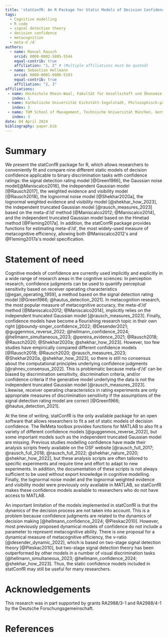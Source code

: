 ```yaml
---
title: 'statConfR: An R Package for Static Models of Decision Confidence and Metacognition'
tags:
  - Cognitive modelling 
  - R code
  - signal detection theory
  - decision confidence
  - metacognition
  - meta-d′/d′
authors:
  - name: Manuel Rausch
    orcid: 0000-0002-5805-5544
    equal-contrib: true
    affiliation: "1, 2" # (Multiple affiliations must be quoted)
  - name: Sebastian Hellmann
    orcid: 0000-0001-6006-5103
    equal-contrib: true 
    affiliation: "2, 3"
affiliations:
 - name: Hochschule Rhein-Waal, Fakultät für Gesellschaft und Ökonomie, Germany
   index: 1
 - name: Katholische Universität Eichstätt-Ingolstadt, Philosophisch-pädagogische Fakultät, Germany
   index: 2
 - name: TUM School of Management, Technische Universität München, Germany
   index: 3
date: 04 April 2024
bibliography: paper.bib
---
```

  
# Summary
  
We present the statConfR package for R, which allows researchers to conveniently fit and compare nine different static models of decision confidence applicable to binary discrimination tasks with confidence ratings: the signal detection rating model [@Green1966], the Gaussian noise model[@Maniscalco2016], the independent Gaussian model [@Rausch2017], the weighted evidence and visibility model [@Rausch2018], the lognormal noise model [@Shekhar2020a], the lognormal weighted evidence and visibility model [@shekhar_how_2023], the independent truncated Gaussian model [@rausch_measures_2023] based on the meta-d′/d′ method [@Maniscalco2012; @Maniscalco2014], and the independent truncated Gaussian model based on the Hmetad method [@Fleming2017a]. In addition, the statConfR package provides functions for estimating meta-d′/d′, the most widely-used measure of metacognitive efficiency, allowing both @Maniscalco2012's and @Fleming2017a's model specification.

# Statement of need

Cognitive models of confidence are currently used implicitly and explicitly in a wide range of research areas in the cognitive sciences: In perception research, confidence judgments can be used to quantify perceptual sensitivity based on receiver operating characteristics [@egan_operating_1959], a method based on the signal detection rating model [@Green1966; @hautus_detection_2021]. In metacognition research, the most popular measure of metacognitive accuracy, the meta-d′/d′ method [@Maniscalco2012; @Maniscalco2014], implicitly relies on the independent truncated Gaussian model [@rausch_measures_2023]. Finally, confidence models have become a flourishing research topic in their own right [@boundy-singer_confidence_2022; @Desender2021; @guggenmos_reverse_2022; @hellmann_confidence_2024; @hellmann_simultaneous_2023; @pereira_evidence_2021; @Rausch2018; @Rausch2020; @Shekhar2020a; @shekhar_how_2023]. However, too few studies have empirically compared different confidence models [@Rausch2018; @Rausch2020; @rausch_measures_2023; @Shekhar2020a, @shekhar_how_2023], so there is still no consensus about the computational principles underlying confidence judgments [@rahnev_consensus_2022]. This is problematic because meta-d′/d′ can be biased by discrimination sensitivity, discrimination criteria, and/or confidence criteria if the generative model underlying the data is not the independent truncated Gaussian model [@rausch_measures_2023]. Likewise, receiver operating characteristics in rating experiments are only appropriate measures of discrimination sensitivity if the assumptions of the signal detection rating model are correct [@Green1966; @hautus_detection_2021].

At the time of writing, statConfR is the only available package for an open software that allows researchers to fit a set of static models of decision confidence. The ReMeta toolbox provides functions for MATLAB to also fit a variety of different confidence models [@guggenmos_reverse_2022], but some important models such as the independent truncated Gaussian model are missing. Previous studies modelling confidence have made their analysis scripts freely available on the OSF website [@rausch_full_2017; @rausch_full_2018; @rausch_full_2022; @shekhar_nature_2020; @shekhar_how_2022], but these analysis scripts are often tailored to specific experiments and require time and effort to adapt to new experiments. In addition, the documentation of these scripts is not always sufficient to be used without export knowledge in cognitive modelling. Finally, the lognormal noise model and the lognormal weighted evidence and visibility model were previously only available in MATLAB, so statConfR makes these confidence models available to researchers who do not have access to MATLAB.  

An important limitation of the models implemented in statConfR is that the dynamics of the decision process are not taken into account. This is a problem because confidence judgments are related to the dynamics of decision making [@hellmann_confidence_2024; @Pleskac2010]. However, most previously proposed dynamical models of confidence do not include a parameter to represent metacognitive ability. There is one proposal for a dynamical measure of metacognitive efficiency, the v-ratio [@desender_dynamic_2022], which is based on two-stage signal detection theory [@Pleskac2010], but two-stage signal detection theory has been outperformed by other models in a number of visual discrimination tasks [@hellmann_simultaneous_2023; @hellmann_confidence_2024; @shekhar_how_2023]. Thus, the static confidence models included in statConfR may still be useful for many researchers. 
 
# Acknowledgements
    
This research was in part supported by grants RA2988/3-1 and RA2988/4-1 by the Deutsche Forschungsgemeinschaft. 

# References
